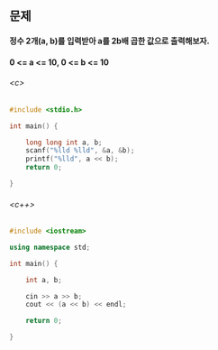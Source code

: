 
## 문제
#### 정수 2개(a, b)를 입력받아 a를 2b배 곱한 값으로 출력해보자.
#### 0 <= a <= 10, 0 <= b <= 10

###### \<c\>
```c
#include <stdio.h>

int main() {

	long long int a, b;
	scanf("%lld %lld", &a, &b);
	printf("%lld", a << b);
	return 0;

}
```

###### \<c++\>
```c++
#include <iostream>

using namespace std;

int main() {

	int a, b;

	cin >> a >> b;
	cout << (a << b) << endl;

	return 0;

}
```

